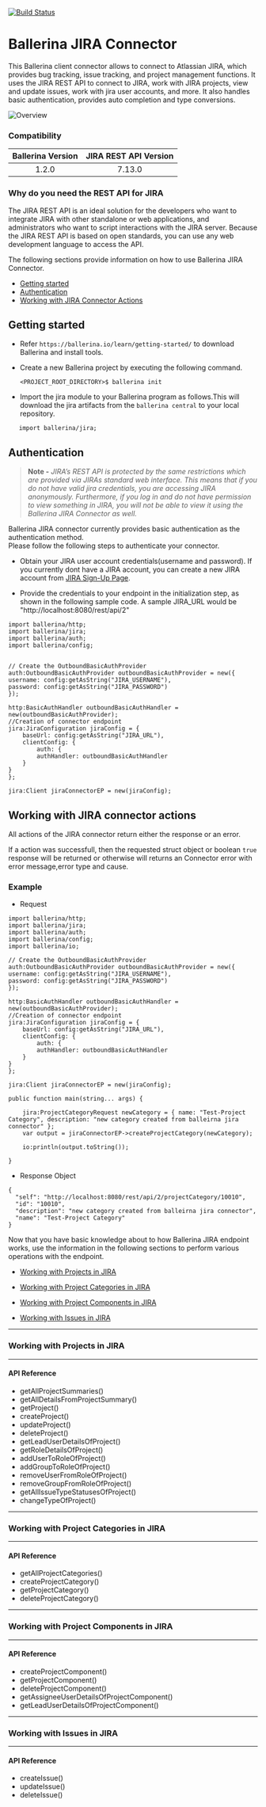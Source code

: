 [![Build Status](https://travis-ci.org/ballerina-platform/module-jira.svg?branch=master)](https://travis-ci.org/ballerina-platform/module-jira)

# Ballerina JIRA Connector
This Ballerina client connector allows to connect to Atlassian JIRA, which provides bug tracking, issue tracking, 
and project management functions. It uses the JIRA REST API to connect to JIRA, work with JIRA 
projects, view and update issues, work with jira user accounts, and more. It also handles basic authentication, 
provides auto completion and type conversions.

![Overview](docs/resources/Overview.png)

### Compatibility

| Ballerina Version   | JIRA REST API Version |
|:-------------------:|:---------------------:|
|       1.2.0         |       7.13.0          |


### Why do you need the REST API for JIRA

The JIRA REST API is an ideal solution for the developers who want to integrate JIRA with other standalone or web applications, 
and administrators who want to script interactions with the JIRA server. Because the JIRA REST API is based on open 
standards, you can use any web development language to access the API.


The following sections provide information on how to use Ballerina JIRA Connector.

- [Getting started](#getting-started)
- [Authentication](#authentication)
- [Working with JIRA Connector Actions](#working-with-jira-connector-actions)


## Getting started

- Refer `https://ballerina.io/learn/getting-started/` to download Ballerina and install tools.

- Create a new Ballerina project by executing the following command.
  
  `<PROJECT_ROOT_DIRECTORY>$ ballerina init`
  
- Import the jira module to your Ballerina program as follows.This will download the jira artifacts from the 
`ballerina central` to your local repository.

```ballerina
   import ballerina/jira;
```

## Authentication

> **Note -** 
*JIRA’s REST API is protected by the same restrictions which are provided via JIRAs standard web interface.
This means that if you do not have valid jira credentials, you are accessing JIRA anonymously. Furthermore, 
if you log in and do not have permission to view something in JIRA, you will not be able to view it using the 
Ballerina JIRA Connector as well.*

Ballerina JIRA connector currently provides basic authentication as the authentication method.  
Please follow the following steps to authenticate your connector.
     
- Obtain your JIRA user account credentials(username and password).
  If you currently dont have a JIRA account, you can create a new JIRA account from 
  [JIRA Sign-Up Page](https://id.atlassian.com/signup?application=mac&tenant=&continue=https%3A%2F%2Fmy.atlassian.com).

- Provide the credentials to your endpoint in the initialization step, as shown 
in the following sample code. A sample JIRA_URL would be "http://localhost:8080/rest/api/2"

```ballerina
import ballerina/http;
import ballerina/jira;
import ballerina/auth;
import ballerina/config;


// Create the OutboundBasicAuthProvider
auth:OutboundBasicAuthProvider outboundBasicAuthProvider = new({
username: config:getAsString("JIRA_USERNAME"),
password: config:getAsString("JIRA_PASSWORD")
});

http:BasicAuthHandler outboundBasicAuthHandler = new(outboundBasicAuthProvider);
//Creation of connector endpoint
jira:JiraConfiguration jiraConfig = {
    baseUrl: config:getAsString("JIRA_URL"),
    clientConfig: {
        auth: {
        authHandler: outboundBasicAuthHandler
    }
}
};

jira:Client jiraConnectorEP = new(jiraConfig);

```

## Working with JIRA connector actions

All actions of the JIRA connector return either the response or an error.

If a action was successfull, then the requested struct object or boolean `true` response will be returned or otherwise 
will returns an Connector error with error message,error type and cause.

### Example
* Request 

```ballerina
import ballerina/http;
import ballerina/jira;
import ballerina/auth;
import ballerina/config;
import ballerina/io;

// Create the OutboundBasicAuthProvider
auth:OutboundBasicAuthProvider outboundBasicAuthProvider = new({
username: config:getAsString("JIRA_USERNAME"),
password: config:getAsString("JIRA_PASSWORD")
});

http:BasicAuthHandler outboundBasicAuthHandler = new(outboundBasicAuthProvider);
//Creation of connector endpoint
jira:JiraConfiguration jiraConfig = {
    baseUrl: config:getAsString("JIRA_URL"),
    clientConfig: {
        auth: {
        authHandler: outboundBasicAuthHandler
    }
}
};

jira:Client jiraConnectorEP = new(jiraConfig);

public function main(string... args) {

    jira:ProjectCategoryRequest newCategory = { name: "Test-Project Category", description: "new category created from balleirna jira connector" };
    var output = jiraConnectorEP->createProjectCategory(newCategory);

    io:println(output.toString());

}
```

* Response Object

```ballerina
{
  "self": "http://localhost:8080/rest/api/2/projectCategory/10010",
  "id": "10010",
  "description": "new category created from balleirna jira connector",
  "name": "Test-Project Category"
}
```

Now that you have basic knowledge about to how Ballerina JIRA endpoint works, 
use the information in the following sections to perform various operations with the endpoint.

- [Working with Projects in JIRA](#working-with-projects-in-jira)

- [Working with Project Categories in JIRA](#working-with-project-categories-in-jira)

- [Working with Project Components in JIRA](#working-with-project-components-in-jira)

- [Working with Issues in JIRA](#working-with-issues-in-jira)


***
### Working with Projects in JIRA
***
#### API Reference
- getAllProjectSummaries()
- getAllDetailsFromProjectSummary()
- getProject()
- createProject()
- updateProject()
- deleteProject()
- getLeadUserDetailsOfProject()
- getRoleDetailsOfProject()
- addUserToRoleOfProject()
- addGroupToRoleOfProject()
- removeUserFromRoleOfProject()
- removeGroupFromRoleOfProject()
- getAllIssueTypeStatusesOfProject()
- changeTypeOfProject()

***
### Working with Project Categories in JIRA
***
#### API Reference
- getAllProjectCategories()
- createProjectCategory()
- getProjectCategory()
- deleteProjectCategory()

***
### Working with Project Components in JIRA
***
#### API Reference
- createProjectComponent()
- getProjectComponent()
- deleteProjectComponent()
- getAssigneeUserDetailsOfProjectComponent()
- getLeadUserDetailsOfProjectComponent()

***
### Working with Issues in JIRA
***
#### API Reference
- createIssue()
- updateIssue()
- deleteIssue()
